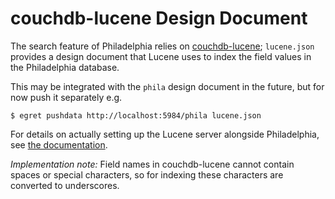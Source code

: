 couchdb-lucene Design Document
==============================
The search feature of Philadelphia relies on [couchdb-lucene](https://github.com/rnewson/couchdb-lucene); `lucene.json` provides a design document that Lucene uses to index the field values in the Philadelphia database.

This may be integrated with the `phila` design document in the future, but for now push it separately e.g.

    $ egret pushdata http://localhost:5984/phila lucene.json

For details on actually setting up the Lucene server alongside Philadelphia, see [the documentation](http://philadelphia.rtfd.org).

*Implementation note:* Field names in couchdb-lucene cannot contain spaces or special characters, so for indexing these characters are converted to underscores.

